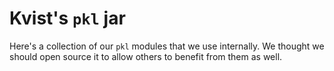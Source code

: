 # Kvist's `pkl` jar

Here's a collection of our `pkl` modules that we use internally. We thought we should open source it to allow others
to benefit from them as well.